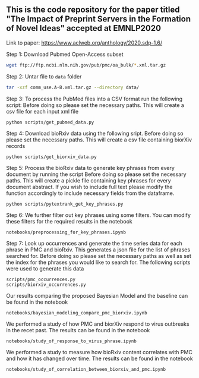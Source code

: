 ## This is the code repository for the paper titled "The Impact of Preprint Servers in the Formation of Novel Ideas" accepted at EMNLP2020

Link to paper: https://www.aclweb.org/anthology/2020.sdp-1.6/


Step 1: Download Pubmed Open-Access subset

```bash
wget ftp://ftp.ncbi.nlm.nih.gov/pub/pmc/oa_bulk/*.xml.tar.gz
```

Step 2: Untar file to `data` folder

```bash
tar -xzf comm_use.A-B.xml.tar.gz --directory data/
```

Step 3: To process the PubMed files into a CSV format run the following script:
Before doing so please set the necessary paths. This will create a csv file for each input xml file

```
python scripts/get_pubmed_data.py
```

Step 4: Download bioRxiv data using the following sript.
Before doing so please set the necessary paths. This will create a csv file containing biorXiv records

```
python scripts/get_biorxiv_data.py
```

Step 5: Process the bioRxiv data to generate key phrases from every document by running the script
Before doing so please set the necessary paths. This will create a pickle file containing key phrases for every document abstract. If you wish to include full text please modify the function accordingly to include necessary fields from the dataframe.

```
python scripts/pytextrank_get_key_phrases.py
```

Step 6: We further filter out key phrases using some filters. You can modify these filters for the required results in the notebook
```
notebooks/preprocessing_for_key_phrases.ipynb
```

Step 7: Look up occurrences and generate the time series data for each phrase in PMC and bioRxiv. This generates a json file for the list of phrases searched for.
Before doing so please set the necessary paths as  well as set the index for the phrases you would like to search for.  The following scripts were used to generate this data

```
scripts/pmc_occurrences.py
scripts/biorxiv_occurrences.py
```

Our results comparing the proposed Bayesian Model and the baseline can be found in the notebook

```
notebooks/bayesian_modeling_compare_pmc_biorxiv.ipynb
```

We performed a study of how PMC and biorXiv respond to virus outbreaks in the recet past. The results can be found in the notebook
```
notebooks/study_of_response_to_virus_phrase.ipynb
```

We performed a study to measure how bioRxiv content correlates with PMC and how it has changed over time. The results can be found in the notebook
```
notebooks/study_of_correlation_between_biorxiv_and_pmc.ipynb
```



